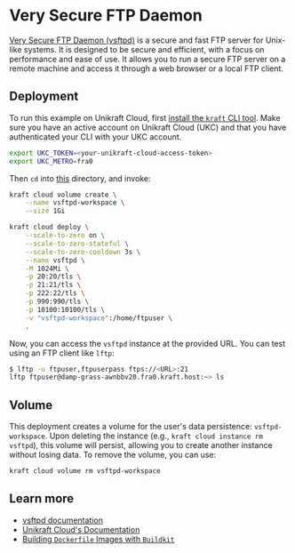 # Very Secure FTP Daemon

[Very Secure FTP Daemon (vsftpd)](https://security.appspot.com/vsftpd.html) is a secure and fast FTP server for Unix-like systems. It is designed to be secure and efficient, with a focus on performance and ease of use.
It allows you to run a secure FTP server on a remote machine and access it through a web browser or a local FTP client.

## Deployment

To run this example on Unikraft Cloud, first [install the `kraft` CLI tool](https://unikraft.org/docs/cli). Make sure you have an active account on Unikraft Cloud (UKC) and that you have authenticated your CLI with your UKC account.

```bash
export UKC_TOKEN=<your-unikraft-cloud-access-token>
export UKC_METRO=fra0
```

Then `cd` into [this](.) directory, and invoke:

```bash
kraft cloud volume create \
    --name vsftpd-workspace \
    --size 1Gi

kraft cloud deploy \
    --scale-to-zero on \
    --scale-to-zero-stateful \
    --scale-to-zero-cooldown 3s \
    --name vsftpd \
    -M 1024Mi \
    -p 20:20/tls \
    -p 21:21/tls \
    -p 222:22/tls \
    -p 990:990/tls \
    -p 10100:10100/tls \
    -v "vsftpd-workspace":/home/ftpuser \
    .
```

Now, you can access the `vsftpd` instance at the provided URL. You can test using an FTP client like `lftp`:

```bash
$ lftp -u ftpuser,ftpuserpass ftps://<URL>:21
lftp ftpuser@damp-grass-awnbbv20.fra0.kraft.host:~> ls
```

## Volume

This deployment creates a volume for the user's data persistence: `vsftpd-workspace`.
Upon deleting the instance (e.g., `kraft cloud instance rm vsftpd`), this volume will persist, allowing you to create another instance without losing data.
To remove the volume, you can use:

```bash
kraft cloud volume rm vsftpd-workspace
```

## Learn more

- [vsftpd documentation](https://security.appspot.com/vsftpd/vsftpd_conf.html)
- [Unikraft Cloud's Documentation](https://unikraft.cloud/docs/)
- [Building `Dockerfile` Images with `Buildkit`](https://unikraft.org/guides/building-dockerfile-images-with-buildkit)